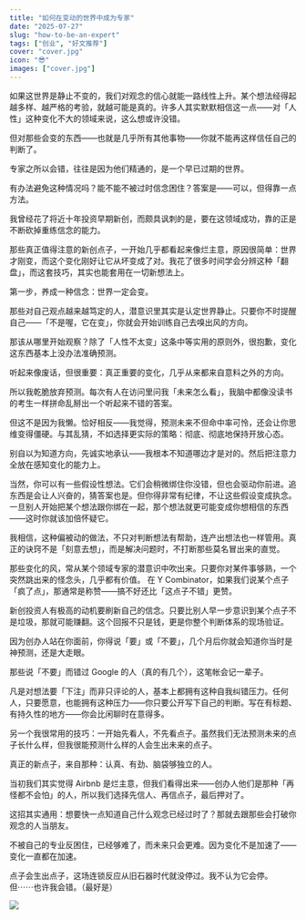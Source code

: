 ```yaml
---
title: "如何在变动的世界中成为专家"
date: "2025-07-27"
slug: "how-to-be-an-expert"
tags: ["创业", "好文推荐"]
cover: "cover.jpg"
icon: "😎"
images: ["cover.jpg"]
---
```

如果这世界是静止不变的，我们对观念的信心就能一路线性上升。某个想法经得起越多样、越严格的考验，就越可能是真的。许多人其实默默相信这一点——对「人性」这种变化不大的领域来说，这么想或许没错。



但对那些会变的东西——也就是几乎所有其他事物——你就不能再这样信任自己的判断了。



专家之所以会错，往往是因为他们精通的，是一个早已过期的世界。



有办法避免这种情况吗？能不能不被过时信念困住？答案是——可以，但得靠一点方法。



我曾经花了将近十年投资早期新创，而颇具讽刺的是，要在这领域成功，靠的正是不断砍掉重练信念的能力。



那些真正值得注意的新创点子，一开始几乎都看起来像烂主意，原因很简单：世界才刚变，而这个变化刚好让它从坏变成了对。我花了很多时间学会分辨这种「翻盘」，而这套技巧，其实也能套用在一切新想法上。



第一步，养成一种信念：世界一定会变。



那些对自己观点越来越笃定的人，潜意识里其实是认定世界静止。只要你不时提醒自己——「不是喔，它在变」，你就会开始训练自己去嗅出风的方向。



那该从哪里开始观察？除了「人性不太变」这条中等实用的原则外，很抱歉，变化这东西基本上没办法准确预测。



听起来像废话，但很重要：真正重要的变化，几乎从来都来自意料之外的方向。



所以我乾脆放弃预测。每次有人在访问里问我「未来怎么看」，我脑中都像没读书的考生一样拼命乱掰出一个听起来不错的答案。



但这不是因为我懒。恰好相反——我觉得，预测未来不但命中率可怜，还会让你思维变得僵硬。与其乱猜，不如选择更实际的策略：彻底、彻底地保持开放心态。



别自以为知道方向，先诚实地承认——我根本不知道哪边才是对的。然后把注意力全放在感知变化的能力上。



当然，你可以有一些假设性想法。它们会稍微绑住你没错，但也会驱动你前进。追东西是会让人兴奋的，猜答案也是。但你得非常有纪律，不让这些假设变成执念。
一旦别人开始把某个想法跟你绑在一起，那个想法就更可能变成你想相信的东西——这时你就该加倍怀疑它。



我相信，这种偏被动的做法，不只对判断想法有帮助，连产出想法也一样管用。真正的诀窍不是「刻意去想」，而是解决问题时，不打断那些莫名冒出来的直觉。



那些变化的风，常从某个领域专家的潜意识中吹出来。只要你对某件事够熟，一个突然跳出来的怪念头，几乎都有价值。
在 Y Combinator，如果我们说某个点子「疯了点」，那通常是称赞——搞不好还比「这点子不错」更赞。



新创投资人有极高的动机要刷新自己的信念。只要比别人早一步意识到某个点子不是垃圾，那就可能赚翻。这个回报不只是钱，更是你整个判断体系的现场验证。



因为创办人站在你面前，你得说「要」或「不要」，几个月后你就会知道你当时是神预测，还是大走眼。



那些说「不要」而错过 Google 的人（真的有几个），这笔帐会记一辈子。



凡是对想法要「下注」而非只评论的人，基本上都拥有这种自我纠错压力。任何人，只要愿意，也能拥有这种压力——你只要公开写下自己的判断。写在有标题、有持久性的地方——你会比闲聊时在意得多。



另一个我很常用的技巧：一开始先看人，不先看点子。虽然我们无法预测未来的点子长什么样，但我很能预测什么样的人会生出未来的点子。



真正的新点子，来自那种：认真、有劲、脑袋够独立的人。



当初我们其实觉得 Airbnb 是烂主意，但我们看得出来——创办人他们是那种「再怪都不会怕」的人，所以我们选择先信人、再信点子，最后押对了。



这招其实通用：想要快一点知道自己什么观念已经过时了？那就去跟那些会打破你观念的人当朋友。



不被自己的专业反困住，已经够难了，而未来只会更难。因为变化不是加速了——变化一直都在加速。



点子会生出点子，这场连锁反应从旧石器时代就没停过。我不认为它会停。
但⋯⋯也许我会错。（最好是）




![](https://prod-files-secure.s3.us-west-2.amazonaws.com/112d0858-5090-4d34-a606-b75eb8d65fd2/46476355-9cf3-4e99-9b7a-3531bc426380/1000202064.png?X-Amz-Algorithm=AWS4-HMAC-SHA256&X-Amz-Content-Sha256=UNSIGNED-PAYLOAD&X-Amz-Credential=ASIAZI2LB466VS3DSVPH%2F20250904%2Fus-west-2%2Fs3%2Faws4_request&X-Amz-Date=20250904T204338Z&X-Amz-Expires=3600&X-Amz-Security-Token=IQoJb3JpZ2luX2VjEPz%2F%2F%2F%2F%2F%2F%2F%2F%2F%2FwEaCXVzLXdlc3QtMiJGMEQCIGsHSmah5sBC5ZQYYIKmrKYTLmsbVUOiDZaaX6VvliTSAiBCC3BnCpqcu5WeJOhL8mWr0vbnP9RLLLUGUqWt7lDOrir%2FAwhlEAAaDDYzNzQyMzE4MzgwNSIMyiV4P6eZFFyn3wAIKtwDQV2u%2BH98wd19tcmQEMy4wlceRFW22i7JUEqfBGGpptnupfAaMYYfiHPKkXe8fkB1gOun5OVUXi2QsXFElhID1zxlIJWUP%2F%2BsKZ%2Bw8Q02z2XpnEurFOYRZnEpPhLsjpta4yILgYKO8ZBuegxHZjcHWs0mMF7T6WpEkZFwhxlM8EyFxa4oePctUgbUQKSgU07IHo3zRvcG%2F8U6CR2eUkkYvR5oa1xGU6lrDekzp5EsE6nZmxf2pmrmz470wIVvreHVhXWuHlBl6n8B9ggKXwi%2BJHb40awy%2B%2FQW%2FyBrpyv4TJwlDbyn0A6BGLtVcWrEdsCqYl2JLzcZ1m4cRNXWjsJPM%2Fj6mj8rfpxOP8lZhOOFkE0I5OuhcBKIZZeRdUYDZd83o08%2BwTEBipb%2FfjWpBuiIUeqgDSXEOU5uaT8sqW8w9hQz%2BMNB3PDI6kLu6H5S7sCpPnw%2BLg3MQ2NIWlcgOdzAAoLhAOu7ZitoG79LjB5JbwxAPMVHZ5UZceMDKiTkArkFfAtzfA2x4rig83pmZE6UXCHX4xMKfuOUDs%2BbZqtQ9BjscOW4j0wd9TUJ0g0twM649p2nmCfj1v1IFrEdAciL1UXeffnGD3wHaa6yOez6dLyjn6Hh67FV9nGojRgw4dnnxQY6pgFIBzx3XsKoCUwH7EVliohmLYQiBepJo8GuoHfrRgA3OKZ%2Bmt6dQZmApyjlbisIn7thVi8mevOuefLW775AtgFrBj4J%2BHAKBQzooGS%2FVWi9IrtoyAhhiw5u%2BlFyRtQ7pK0e5MiIto2nkQHooJ4oL3zNx6KF0rOUbVplY4ea3vzWMlftp0HnlnMswp%2B79J3r9W3wDjW6T5uBbHwpCNavAv%2BtjeUKjW%2FG&X-Amz-Signature=baeed248a1d5bc71fec1088b41a0158cd18c940e3a3af360c9f626c4ed2e6480&X-Amz-SignedHeaders=host&x-amz-checksum-mode=ENABLED&x-id=GetObject)


